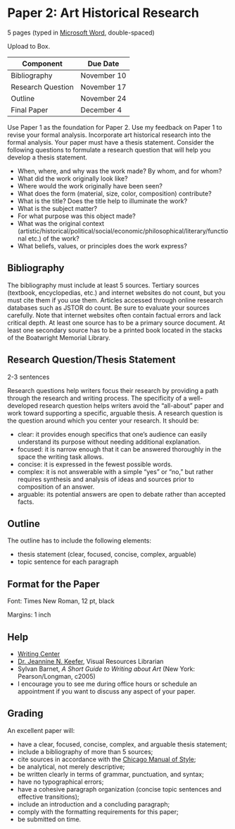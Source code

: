 # Paper 2: Art Historical Research

5 pages (typed in [Microsoft Word](https://is.richmond.edu/hardware-software/office-365/index.html), double-spaced)

Upload to Box.

| Component | Due Date |
| ------------- | ------------- |
| Bibliography | November 10 |
| Research Question| November 17 |
| Outline | November 24 |
| Final Paper | December 4 |

Use Paper 1 as the foundation for Paper 2. Use my feedback on Paper 1 to revise your formal analysis. Incorporate art historical research into the formal analysis. Your paper must have a thesis statement. Consider the following questions to formulate a research question that will help you develop a thesis statement.
* When, where, and why was the work made? By whom, and for whom?
* What did the work originally look like?
* Where would the work originally have been seen?
* What does the form (material, size, color, composition) contribute?
* What is the title? Does the title help to illuminate the work?
* What is the subject matter?
* For what purpose was this object made?
* What was the original context (artistic/historical/political/social/economic/philosophical/literary/functional etc.) of the work?
* What beliefs, values, or principles does the work express?

## Bibliography

The bibliography must include at least 5 sources. Tertiary sources (textbook, encyclopedias, etc.) and internet websites do not count, but you must cite them if you use them. Articles accessed through online research databases such as JSTOR do count. Be sure to evaluate your sources carefully. Note that internet websites often contain factual errors and lack critical depth. At least one source has to be a primary source document. At least one secondary source has to be a printed book located in the stacks of the Boatwright Memorial Library.

## Research Question/Thesis Statement

2-3 sentences

Research questions help writers focus their research by providing a path through the research and writing process. The specificity of a well-developed research question helps writers avoid the “all-about” paper and work toward supporting a specific, arguable thesis. A research question is the question around which you center your research. It should be:
* clear: it provides enough specifics that one’s audience can easily understand its purpose without needing additional explanation.
* focused: it is narrow enough that it can be answered thoroughly in the space the writing task allows.
* concise: it is expressed in the fewest possible words.
* complex: it is not answerable with a simple “yes” or “no,” but rather requires synthesis and analysis of ideas and sources prior to composition of an answer.
* arguable: its potential answers are open to debate rather than accepted facts.

## Outline
The outline has to include the following elements:
* thesis statement (clear, focused, concise, complex, arguable)
* topic sentence for each paragraph

## Format for the Paper
Font: Times New Roman, 12 pt, black

Margins: 1 inch

## Help
* [Writing Center](https://writing.richmond.edu/)
* [Dr. Jeannine N. Keefer](https://library.richmond.edu/about/bios/jkeefer/), Visual Resources Librarian
* Sylvan Barnet, _A Short Guide to Writing about Art_ (New York: Pearson/Longman, c2005)
* I encourage you to see me during office hours or schedule an appointment if you want to discuss any aspect of your paper. 

## Grading
An excellent paper will:
* have a clear, focused, concise, complex, and arguable thesis statement;
* include a bibliography of more than 5 sources;
* cite sources in accordance with the [Chicago Manual of Style](https://libguides.richmond.edu/citingsources/chicago);
* be analytical, not merely descriptive;
* be written clearly in terms of grammar, punctuation, and syntax;
* have no typographical errors;
* have a cohesive paragraph organization (concise topic sentences and effective transitions);
* include an introduction and a concluding paragraph;
* comply with the formatting requirements for this paper;
* be submitted on time.
